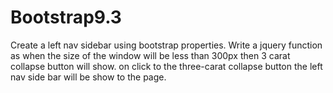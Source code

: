 # Bootstrap9.3
Create a left nav sidebar using bootstrap properties.  Write a jquery function as when the size of the window will be less than 300px then 3 carat collapse button will show. on click to the three-carat collapse button the left nav side bar will be show to the page.
